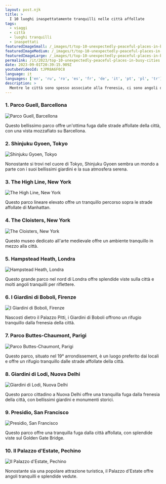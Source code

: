 ```yaml
---
layout: post.njk
title: >
  I 10 luoghi inaspettatamente tranquilli nelle città affollate
tags:
  - viaggi
  - città
  - luoghi tranquilli
  - inaspettati
featuredImageSmall: /_images/t/top-10-unexpectedly-peaceful-places-in-busy-cities-cover-it-small.webp
featuredImageMedium: /_images/t/top-10-unexpectedly-peaceful-places-in-busy-cities-cover-it-medium.webp
featuredImageLarge: /_images/t/top-10-unexpectedly-peaceful-places-in-busy-cities-cover-it-large.webp
permalink: /it/2023/top-10-unexpectedly-peaceful-places-in-busy-cities.html
date: 2023-09-01T20:39:15.909Z
youtubeVideoId: tJPR8A6F0C8
language: it
languages: ['en', 'ru', 'ro', 'es', 'fr', 'de', 'it', 'pt', 'pl', 'tr']
description: >
  Mentre le città sono spesso associate alla frenesia, ci sono angoli di tranquillità nascosti tra le loro strade affollate. Ecco i 10 luoghi inaspettatamente tranquilli in alcune delle città più affollate del mondo.
---
```


### 1. Parco Guell, Barcellona

![Parco Guell, Barcellona](/_images/a/a6e471dcd40d8cb0addd830ec8b48ffe-medium.webp)

Questo bellissimo parco offre un'ottima fuga dalle strade affollate della città, con una vista mozzafiato su Barcellona.

### 2. Shinjuku Gyoen, Tokyo

![Shinjuku Gyoen, Tokyo](/_images/b/b4112fbf9a0e400914f9e124fefc8bb2-medium.webp)

Nonostante si trovi nel cuore di Tokyo, Shinjuku Gyoen sembra un mondo a parte con i suoi bellissimi giardini e la sua atmosfera serena.

### 3. The High Line, New York

![The High Line, New York](/_images/a/ad828d1c8d8f2f3b161c9c91498cdac0-medium.webp)

Questo parco lineare elevato offre un tranquillo percorso sopra le strade affollate di Manhattan.

### 4. The Cloisters, New York

![The Cloisters, New York](/_images/c/cb8bbb7e33502b532b420255d175605c-medium.webp)

Questo museo dedicato all'arte medievale offre un ambiente tranquillo in mezzo alla città.

### 5. Hampstead Heath, Londra

![Hampstead Heath, Londra](/_images/e/e5f0c1c1d6d3916832f850f7c9cea008-medium.webp)

Questo grande parco nel nord di Londra offre splendide viste sulla città e molti angoli tranquilli per riflettere.

### 6. I Giardini di Boboli, Firenze

![I Giardini di Boboli, Firenze](/_images/d/d3bdd6cb7035b165f1767940d1d18208-medium.webp)

Nascosti dietro il Palazzo Pitti, i Giardini di Boboli offrono un rifugio tranquillo dalla frenesia della città.

### 7. Parco Buttes-Chaumont, Parigi

![Parco Buttes-Chaumont, Parigi](/_images/7/70a842a5736c4abc068bc8aa707b915c-medium.webp)

Questo parco, situato nel 19° arrondissement, è un luogo preferito dai locali e offre un rifugio tranquillo dalle strade affollate della città.

### 8. Giardini di Lodi, Nuova Delhi

![Giardini di Lodi, Nuova Delhi](/_images/4/4d1e0f4af60fb33afa8fd37b254f46dc-medium.webp)

Questo parco cittadino a Nuova Delhi offre una tranquilla fuga dalla frenesia della città, con bellissimi giardini e monumenti storici.

### 9. Presidio, San Francisco

![Presidio, San Francisco](/_images/f/fe41a642c39f1f126af813d42e4ed8d8-medium.webp)

Questo parco offre una tranquilla fuga dalla città affollata, con splendide viste sul Golden Gate Bridge.

### 10. Il Palazzo d'Estate, Pechino

![Il Palazzo d'Estate, Pechino](/_images/3/3aa3e6c7a3a442cdeb2e64a0dae99e5f-medium.webp)

Nonostante sia una popolare attrazione turistica, il Palazzo d'Estate offre angoli tranquilli e splendide vedute.

